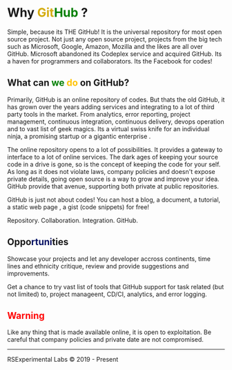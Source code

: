 # Why <span style="color:#D4AC0D">Git</span><span style="color:green">Hub</span> ?

Simple, because its THE GitHub! It is the universal repository for most open source project. Not just any open source project, projects from the big tech such as Microsoft, Google, Amazon, Mozilla and the likes are all over GitHub. Microsoft abandoned its Codeplex service and acquired GitHub. Its a haven for programmers  and collaborators. Its the Facebook for codes!

## What can <span style="color:green">we</span> <span style="color:#FFC300">do</span> on GitHub?

Primarily, GitHub is an online repository of codes. But thats the old GitHub, it has grown over the years adding services and integrating to a lot of third party tools in the market. From analytics, error reporting, project management, continuous integration, continuous delivery, devops operation and to vast list of geek magics. Its a virtual swiss knife for an individual ninja, a promising startup or a gigantic enterprise .

The online repository opens to a lot of possibilities. It provides a gateway to interface to a lot of online services. The dark ages of keeping your source code in a drive is gone, so is the concept of keeping the code for your self. As long as it does not violate laws, company policies and doesn't expose private details, going open source is a way to grow and improve your idea. GitHub provide that avenue, supporting both private at public repositories.

GitHub is just not about codes! You can host a blog, a document, a tutorial, a static web page , a gist (code snippets) for free!

Repository. Collaboration. Integration. GitHub.

## Oppo<span style="color:#041064">rtuni</span>ties

Showcase your projects and let any developer accross continents, time lines and ethnicity critique, review and provide suggestions and improvements.

Get a chance to try vast list of tools that GitHub support for task related (but not limited) to, project manageent, CD/CI, analytics, and error logging.

## <span style="color:red">Warning</span>

Like any thing that is made available online, it is open to exploitation. Be careful that company policies and private date are not compromised.


<hr/>
RSExperimental Labs © 2019 - Present

